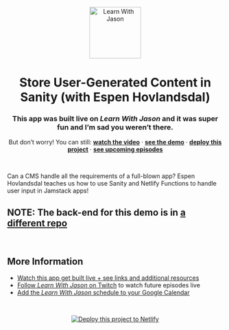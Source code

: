 <p align="center">
  <a href="https://www.learnwithjason.dev">
    <img src="https://res.cloudinary.com/jlengstorf/image/upload/q_auto,f_auto,w_240/v1579281727/lwj/learnwithjason.png" alt="Learn With Jason" width="120" />
  </a>
</p>
<h1 align="center">
  Store User-Generated Content in Sanity (with Espen Hovlandsdal)
</h1>
<h3 align="center">
  This app was built live on <em>Learn With Jason</em> and it was super fun and I’m sad you weren’t there.
</h3>
<p align="center">
  But don’t worry! You can still: 
  <a href="https://www.learnwithjason.dev/store-user-generated-content-in-sanity"><strong>watch the video</strong></a> · 
  <a href="https://sanity-user-content.netlify.app"><strong>see the demo</strong></a> · 
  <a href="https://app.netlify.com/start/deploy?repository=https://github.com/learnwithjason/sanity-user-content-frontend&utm_source=learnwithjason&utm_medium=github&utm_campaign=devex"><strong>deploy this project</strong></a> · 
  <a href="https://jason.af/lwj/schedule"><strong>see upcoming episodes</strong></a>
</p>

&nbsp;

Can a CMS handle all the requirements of a full-blown app? Espen Hovlandsdal teaches us how to use Sanity and Netlify Functions to handle user input in Jamstack apps!

## NOTE: The back-end for this demo is in [a different repo](https://github.com/learnwithjason/sanity-user-content)

&nbsp;

## More Information

- [Watch this app get built live + see links and additional resources][episode]
- [Follow _Learn With Jason_ on Twitch][twitch] to watch future episodes live
- [Add the _Learn With Jason_ schedule to your Google Calendar][cal]

&nbsp;

<p align="center">
  <a href="https://app.netlify.com/start/deploy?repository=https://github.com/learnwithjason/sanity-user-content-frontend&utm_source=learnwithjason&utm_medium=github&utm_campaign=devex">
    <img src="https://www.netlify.com/img/deploy/button.svg" alt="Deploy this project to Netlify" />
  </a>
</p>

[episode]: https://www.learnwithjason.dev/store-user-generated-content-in-sanity
[twitch]: https://jason.af/twitch
[cal]: https://jason.af/lwj/cal
